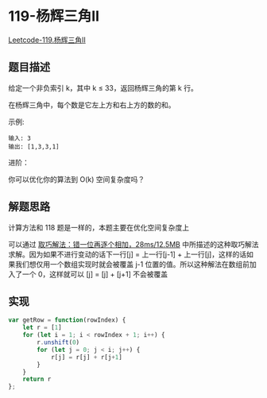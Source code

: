 # 119-杨辉三角II

[Leetcode-119.杨辉三角II](https://leetcode-cn.com/problems/pascals-triangle-ii/)

## 题目描述

给定一个非负索引 k，其中 k ≤ 33，返回杨辉三角的第 k 行。

在杨辉三角中，每个数是它左上方和右上方的数的和。

示例:

```
输入: 3
输出: [1,3,3,1]
```


进阶：

你可以优化你的算法到 O(k) 空间复杂度吗？

## 解题思路

计算方法和 118 题是一样的，本题主要在优化空间复杂度上

可以通过 [取巧解法：错一位再逐个相加，28ms/12.5MB](https://leetcode-cn.com/problems/pascals-triangle/solution/qu-qiao-jie-fa-cuo-yi-wei-zai-zhu-ge-xiang-jia-28m/) 中所描述的这种取巧解法求解。因为如果不进行变动的话下一行[j] = 上一行[j-1] + 上一行[j]，这样的话如果我们想仅用一个数组实现时就会被覆盖 j-1 位置的值。所以这种解法在数组前加入了一个 0，这样就可以 [j] = [j] + [j+1] 不会被覆盖

## 实现

```javascript
var getRow = function(rowIndex) {
    let r = [1]
    for (let i = 1; i < rowIndex + 1; i++) {
        r.unshift(0)
        for (let j = 0; j < i; j++) {
            r[j] = r[j] + r[j+1]
        }
    }
    return r
};
```

